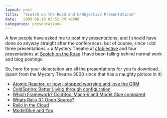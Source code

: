 ```yaml
---
layout: post
title:  "Scotch on the Road and CFObjective Presentations"
date:   2009-06-10 05:52 PM +0000
categories: presentations
---
```

<p>A few people have asked me to post my presentations, and I should have done so anyway straight after the conferences, but of course, since I did three presentations + a Mystery Theatre at <a title="cf.Objective()" href="http://www.cfobjective.com/">cfobjective</a> and four presentations at <a title="Scotch on the Road 2009 - Europe's Longest Running ColdFusion Conference" href="http://www.scotch-on-the-rocks.co.uk/">Scotch on the Road</a> I have been falling behind normal work and blog postings.</p>
<p>So, here for your delectation are all the presentations for you to download... (apart from the Mystery Theatre 3000 since that has a naughty picture in it)
</p>
<ul>
<li><a href="http://s3.amazonaws.com/markdrewPresentations/2009/AtomicReactor_cfobjective_2009.pdf">Atomic Reactor: or how I stopped worrying and love the ORM</a></li>
<li><a href="http://s3.amazonaws.com/markdrewPresentations/2009/ColdSpring_cfobjective_2009.pdf">ColdSpring: Better Living through configuration</a></li>
<li><a href="http://s3.amazonaws.com/markdrewPresentations/2009/Frameworks_Scotch_2009.pdf"> Which Framework? ColdBox, Mach-ii and Model Glue compared</a></li>
<li><a href="http://s3.amazonaws.com/markdrewPresentations/2009/Railo-3-1-Scotch_2009_Edinburgh.pdf">Whats Railo 3.1 Open Source?</a></li>
<li><a href="http://s3.amazonaws.com/markdrewPresentations/2009/RailoInTheCloud_Scotch_2009_London.pdf">Railo in the Cloud</a></li>
<li><a href="http://s3.amazonaws.com/markdrewPresentations/2009/ModelGlue_cfobjective_2009.pdf">ModelGlue and You</a></li>
</ul>